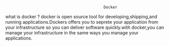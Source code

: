                                                Docker 
 

what is docker ?
docker is open source tool for developing,shipping,and running applications.Dockers offers you to seprete your application
from your infrastructure so you can deliver software quickly.with docker,you can manage your infrastructure
in the same ways you manage your applications.

